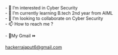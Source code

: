 <h2><font  Hi, I’m Ketan Singh. </font></h2>
- 👀 I’m interested in Cyber Security
<br >
- 🌱 I’m currently learning B.tech 2nd year from AIML
<br >
- 💞️ I’m looking to collaborate on Cyber Security
<br >
- 📫 How to reach me ?
<br >
<p>- 💌My Gmail ⏩

  hackerrajaput6@gmail.com
</p>
 

<!---
HackerRajaput86/HackerRajaput86 is a ✨ special ✨ repository because its `README.md` (this file) appears on your GitHub profile.
You can click the Preview link to take a look at your changes.
--->
